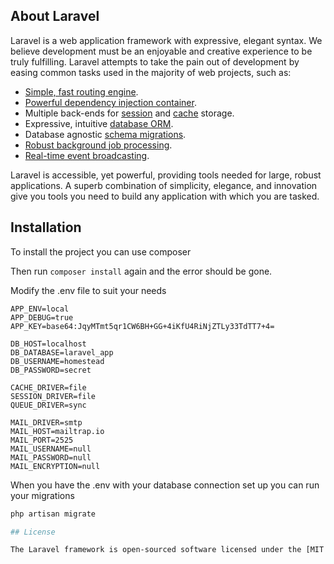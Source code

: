 ## About Laravel

Laravel is a web application framework with expressive, elegant syntax. We believe development must be an enjoyable and creative experience to be truly fulfilling. Laravel attempts to take the pain out of development by easing common tasks used in the majority of web projects, such as:

- [Simple, fast routing engine](https://laravel.com/docs/routing).
- [Powerful dependency injection container](https://laravel.com/docs/container).
- Multiple back-ends for [session](https://laravel.com/docs/session) and [cache](https://laravel.com/docs/cache) storage.
- Expressive, intuitive [database ORM](https://laravel.com/docs/eloquent).
- Database agnostic [schema migrations](https://laravel.com/docs/migrations).
- [Robust background job processing](https://laravel.com/docs/queues).
- [Real-time event broadcasting](https://laravel.com/docs/broadcasting).

Laravel is accessible, yet powerful, providing tools needed for large, robust applications. A superb combination of simplicity, elegance, and innovation give you tools you need to build any application with which you are tasked.

## Installation

To install the project you can use composer

Then run `composer install` again and the error should be gone.

Modify the .env file to suit your needs

```
APP_ENV=local
APP_DEBUG=true
APP_KEY=base64:JqyMTmt5qr1CW6BH+GG+4iKfU4RiNjZTLy33TdTT7+4=

DB_HOST=localhost
DB_DATABASE=laravel_app
DB_USERNAME=homestead
DB_PASSWORD=secret

CACHE_DRIVER=file
SESSION_DRIVER=file
QUEUE_DRIVER=sync

MAIL_DRIVER=smtp
MAIL_HOST=mailtrap.io
MAIL_PORT=2525
MAIL_USERNAME=null
MAIL_PASSWORD=null
MAIL_ENCRYPTION=null
```

When you have the .env with your database connection set up you can run your migrations

```bash
php artisan migrate

## License

The Laravel framework is open-sourced software licensed under the [MIT license](http://opensource.org/licenses/MIT).
